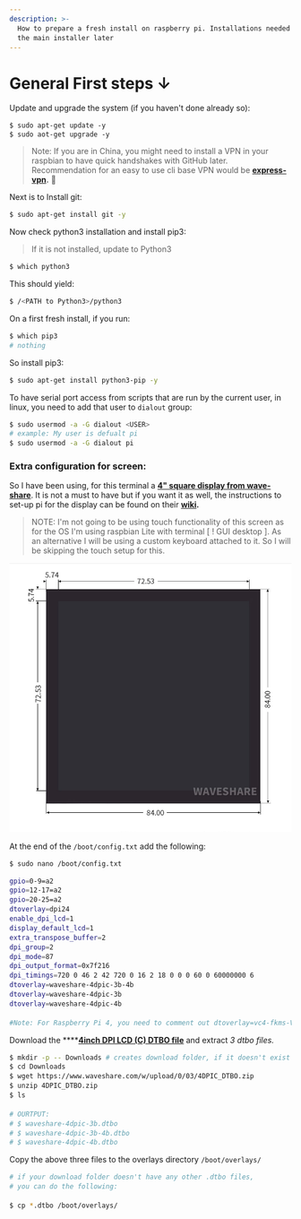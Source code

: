 ```yaml
---
description: >-
  How to prepare a fresh install on raspberry pi. Installations needed to run
  the main installer later
---
```


# General First steps ↓

Update and upgrade the system \(if you haven't done already so\): 

```
$ sudo apt-get update -y
$ sudo aot-get upgrade -y
```

> Note: If you are in China, you might need to install a VPN in your raspbian to have quick handshakes with GitHub later. Recommendation for an easy to use cli base VPN would be [**express-vpn**](https://www.expressvpn.com/support/vpn-setup/app-for-raspberry-pi/)**.** 🤨

Next is to Install git:

```bash
$ sudo apt-get install git -y
```

Now check python3 installation and install pip3:

> If it is not installed, update to Python3

```bash
$ which python3
```

This should yield:

```bash
$ /<PATH to Python3>/python3
```

On a first fresh install, if you run:

```bash
$ which pip3
# nothing
```

So install pip3:

```bash
$ sudo apt-get install python3-pip -y
```

To have serial port access from scripts that are run by the current user, in linux, you need to add that user to `dialout` group:

```bash
$ sudo usermod -a -G dialout <USER>
# example: My user is defualt pi
$ sudo usermod -a -G dialout pi
```

### 

### 

### Extra configuration for screen: 

So I have been using, for this terminal a [**4" square display from wave-share**](https://www.waveshare.com/4inch-dpi-lcd-c.htm). It is not a must to have but if you want it as well, the instructions to set-up pi for the display can be found on their [**wiki**](https://www.waveshare.com/wiki/4inch_DPI_LCD_%28C%29)**.** 

> NOTE: I'm not going to be using touch functionality of this screen as for the OS I'm using raspbian Lite  with terminal \[ ! GUI desktop \]. As an alternative I will be using a custom keyboard attached to it. So I will be skipping the touch setup for this.

![ 4&quot; square display from wave-share](../.gitbook/assets/screenshot-2021-07-26-at-7.36.36-pm.png)

At the end of the `/boot/config.txt` add the following:

```bash
$ sudo nano /boot/config.txt
```

```bash
gpio=0-9=a2
gpio=12-17=a2
gpio=20-25=a2
dtoverlay=dpi24
enable_dpi_lcd=1
display_default_lcd=1
extra_transpose_buffer=2
dpi_group=2
dpi_mode=87
dpi_output_format=0x7f216
dpi_timings=720 0 46 2 42 720 0 16 2 18 0 0 0 60 0 60000000 6
dtoverlay=waveshare-4dpic-3b-4b
dtoverlay=waveshare-4dpic-3b
dtoverlay=waveshare-4dpic-4b

#Note: For Raspberry Pi 4, you need to comment out dtoverlay=vc4-fkms-V3D.
```

Download the ****[**4inch DPI LCD \(C\) DTBO file**](https://www.waveshare.com/w/upload/0/03/4DPIC_DTBO.zip) and extract _3 dtbo files._

```bash
$ mkdir -p -- Downloads # creates download folder, if it doesn't exist
$ cd Downloads
$ wget https://www.waveshare.com/w/upload/0/03/4DPIC_DTBO.zip
$ unzip 4DPIC_DTBO.zip
$ ls

# OURTPUT:
# $ waveshare-4dpic-3b.dtbo
# $ waveshare-4dpic-3b-4b.dtbo
# $ waveshare-4dpic-4b.dtbo
```

Copy the above three files to the overlays directory `/boot/overlays/`

```bash
# if your download folder doesn't have any other .dtbo files, 
# you can do the following:

$ cp *.dtbo /boot/overlays/
```

